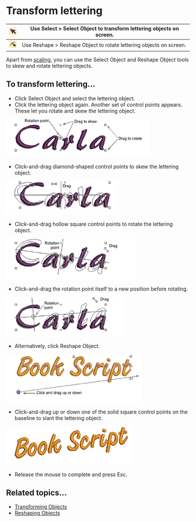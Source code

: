 # Transform lettering

| ![SelectObject00032.png](assets/SelectObject00032.png)   | Use Select > Select Object to transform lettering objects on screen. |
| -------------------------------------------------------- | -------------------------------------------------------------------- |
| ![ReshapeObject00033.png](assets/ReshapeObject00033.png) | Use Reshape > Reshape Object to rotate lettering objects on screen.  |

Apart from [scaling](../../glossary/glossary), you can use the Select Object and Reshape Object tools to skew and rotate lettering objects.

## To transform lettering...

- Click Select Object and select the lettering object.
- Click the lettering object again. Another set of control points appears. These let you rotate and skew the lettering object.

![TransformSelect1.png](assets/TransformSelect1.png)

- Click-and-drag diamond-shaped control points to skew the lettering object.

![TransformSelect2.png](assets/TransformSelect2.png)

- Click-and-drag hollow square control points to rotate the lettering object.

![TransformSelect3.png](assets/TransformSelect3.png)

- Click-and-drag the rotation point itself to a new position before rotating.

![TransformSelect4.png](assets/TransformSelect4.png)

- Alternatively, click Reshape Object.

![RotateReshape1.png](assets/RotateReshape1.png)

- Click-and-drag up or down one of the solid square control points on the baseline to slant the lettering object.

![RotateReshape0.png](assets/RotateReshape0.png)

- Release the mouse to complete and press Esc.

## Related topics...

- [Transforming Objects](../../Modifying/transform/Transforming_Objects)
- [Reshaping Objects](../../Modifying/reshape/Reshaping_Objects)

